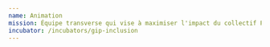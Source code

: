 ```yaml
---
name: Animation
mission: Équipe transverse qui vise à maximiser l'impact du collectif Plateforme de l'inclusion au service des personnes éloignées de l'emploi
incubator: /incubators/gip-inclusion
---
```

